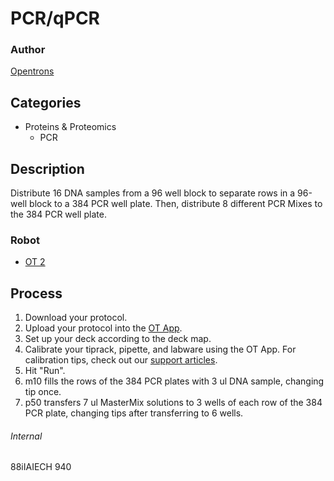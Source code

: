 # PCR/qPCR

### Author
[Opentrons](http://www.opentrons.com/)

## Categories
* Proteins & Proteomics
  * PCR

## Description
Distribute 16 DNA samples from a 96 well block to separate rows in a 96-well block to a 384 PCR well plate. Then, distribute 8 different PCR Mixes to the 384 PCR well plate.  

### Robot
* [OT 2](https://opentrons.com/ot-2)

## Process
1. Download your protocol.
2. Upload your protocol into the [OT App](https://opentrons.com/ot-app).
3. Set up your deck according to the deck map.
4. Calibrate your tiprack, pipette, and labware using the OT App. For calibration tips, check out our [support articles](https://support.opentrons.com/ot-2/getting-started-software-setup/deck-calibration).
5. Hit "Run".
6. m10 fills the rows of the 384 PCR plates with 3 ul DNA sample, changing tip once.
7. p50 transfers 7 ul MasterMix solutions to 3 wells of each row of the 384 PCR plate, changing tips after transferring to 6 wells.

###### Internal
88iIAIECH
940

